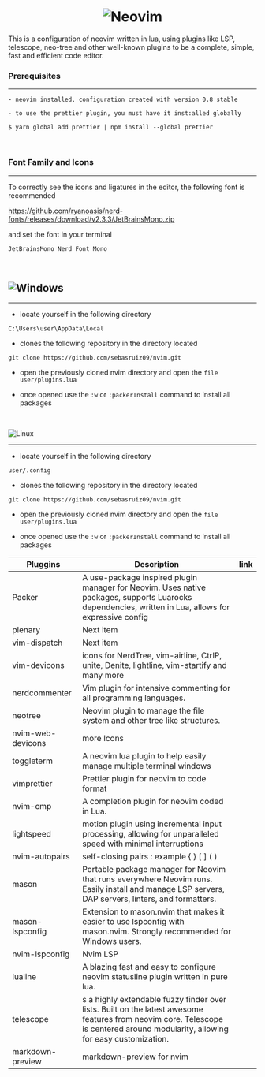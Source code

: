 <h1 align="center">
  <img src="https://raw.githubusercontent.com/neovim/neovim.github.io/master/logos/neovim-logo-300x87.png" alt="Neovim">
</h1>

This is a configuration of neovim written in lua, using plugins like LSP, telescope, neo-tree and other well-known plugins to be a complete, simple, fast and efficient code editor.
<br>

### Prerequisites
<hr>

```
- neovim installed, configuration created with version 0.8 stable

- to use the prettier plugin, you must have it inst:alled globally

$ yarn global add prettier | npm install --global prettier
```
<br>

### Font Family and Icons
<hr>

To correctly see the icons and ligatures in the editor, the following font is recommended

https://github.com/ryanoasis/nerd-fonts/releases/download/v2.3.3/JetBrainsMono.zip

and set the font in your terminal
```
JetBrainsMono Nerd Font Mono
```
<br>


![Windows](https://img.shields.io/badge/Windows-0078D6?style=for-the-badge&logo=windows&logoColor=white)
---
<hr>

- locate yourself in the following directory 

```
C:\Users\user\AppData\Local
```

- clones the following repository in the directory located
```
git clone https://github.com/sebasruiz09/nvim.git
```

- open the previously cloned nvim directory and open the ```file user/plugins.lua```

- once opened use the ```:w``` or ```:packerInstall``` command to install all packages


<br>

![Linux](https://img.shields.io/badge/Linux-FCC624?style=for-the-badge&logo=linux&logoColor=black)
<hr>

- locate yourself in the following directory 

```
user/.config
```



- clones the following repository in the directory located
```
git clone https://github.com/sebasruiz09/nvim.git
```

- open the previously cloned nvim directory and open the ```file user/plugins.lua```

- once opened use the ```:w``` or ```:packerInstall``` command to install all packages


| Pluggins         | Description                                          | link |
|------------------|------------------------------------------------------|------|
| Packer           | A use-package inspired plugin manager for Neovim. Uses native packages, supports Luarocks dependencies, written in Lua, allows for expressive config                                           |
| plenary          | Next item                                            |
| vim-dispatch     | Next item                                            |
| vim-devicons     | icons for NerdTree, vim-airline, CtrlP, unite, Denite, lightline, vim-startify and many more                                           |
| nerdcommenter    | Vim plugin for intensive commenting for all programming languages.                                          |
| neotree          | Neovim plugin to manage the file system and other tree like structures.                                            |
| nvim-web-devicons| more Icons                                         |
| toggleterm       | A neovim lua plugin to help easily manage multiple terminal windows                                           |
| vimprettier      | Prettier plugin for neovim to code format                                           |
| nvim-cmp         | A completion plugin for neovim coded in Lua.                                          |
| lightspeed       | motion plugin using incremental input processing, allowing for unparalleled speed with minimal interruptions                                            |
| nvim-autopairs   | self-closing pairs : example { } [ ] ( )                                          |
| mason            | Portable package manager for Neovim that runs everywhere Neovim runs. Easily install and manage LSP servers, DAP servers, linters, and formatters.                                            |
| mason-lspconfig  | Extension to mason.nvim that makes it easier to use lspconfig with mason.nvim. Strongly recommended for Windows users.                                            |
| nvim-lspconfig   | Nvim LSP                                            |
| lualine          | A blazing fast and easy to configure neovim statusline plugin written in pure lua.                                            |
| telescope        | s a highly extendable fuzzy finder over lists. Built on the latest awesome features from neovim core. Telescope is centered around modularity, allowing for easy customization.                                           |
| markdown-preview | markdown-preview for nvim                                           |